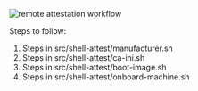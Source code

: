 ![remote attestation workflow](https://raw.githubusercontent.com/douzebis/tpm2-software.github.io/master/images/diag1.png)

Steps to follow:

1. Steps in src/shell-attest/manufacturer.sh
2. Steps in src/shell-attest/ca-ini.sh
3. Steps in src/shell-attest/boot-image.sh
4. Steps in src/shell-attest/onboard-machine.sh
